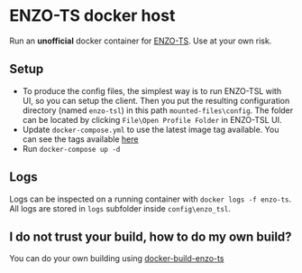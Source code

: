# ENZO-TS docker host

Run an **unofficial** docker container for [ENZO-TS](https://www.enzobot.com). Use at your own risk.  

## Setup
- To produce the config files, the simplest way is to run ENZO-TSL with UI, so you can setup the client. Then you put the resulting configuration directory (named `enzo-tsl`) in this path `mounted-files\config`. The folder can be located by clicking `File\Open Profile Folder` in ENZO-TSL UI.
- Update `docker-compose.yml` to use the latest image tag available. You can see the tags available [here](https://hub.docker.com/r/dorru/enzo-ts/tags?page=1&ordering=last_updated)
- Run `docker-compose up -d`

## Logs
Logs can be inspected on a running container with `docker logs -f enzo-ts`. All logs are stored in `logs` subfolder inside `config\enzo_tsl`.

## I do not trust your build, how to do my own build?
You can do your own building using [docker-build-enzo-ts](https://github.com/danydev/docker-build-enzo-ts)
